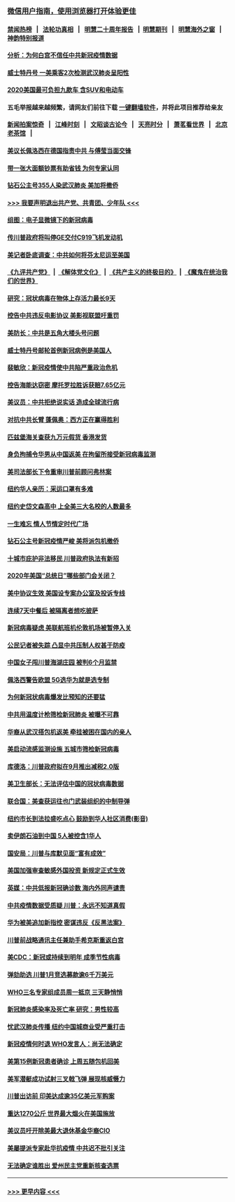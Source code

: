 ### [微信用户指南，使用浏览器打开体验更佳](https://github.com/gfw-breaker/banned-news1/blob/master/indexes/wechat-guide.md?t=0)
#### [禁闻热榜](热点新闻.md?t=0)  &nbsp;&nbsp;|&nbsp;&nbsp; [法轮功真相](https://github.com/gfw-breaker/truth/blob/master/README.md?t=0) &nbsp;&nbsp;|&nbsp;&nbsp; [明慧二十周年报告](https://github.com/gfw-breaker/mh-reports/blob/master/README.md?t=0) &nbsp;&nbsp;|&nbsp;&nbsp;[明慧期刊](https://github.com/gfw-breaker/mh-qikan) &nbsp;&nbsp;|&nbsp;&nbsp; [明慧海外之窗](https://github.com/gfw-breaker/mh-news/blob/master/README.md?t=0) &nbsp;&nbsp;|&nbsp;&nbsp; [神韵特别报道](https://github.com/gfw-breaker/mh-news/blob/master/shenyun.md?t=0)
#### [分析：为何白宫不信任中共新冠疫情数据](../pages/nsc412/n11872473.md?t=02162322) 
#### [威士特丹号 一美乘客2次检测武汉肺炎呈阳性](../pages/nsc412/n11873169.md?t=02162322) 
#### [2020美国最可负担九款车 含SUV和电动车](../pages/nsc412/n11860334.md?t=02162322) 
#### 五毛举报越来越频繁，请网友们前往下载 [一键翻墙软件](https://github.com/gfw-breaker/ssr-accounts)，并将此项目推荐给亲友
#### [新闻拍案惊奇](https://github.com/gfw-breaker/banned-news1/blob/master/pages/link4.md) &nbsp;&nbsp;|&nbsp;&nbsp; [江峰时刻](https://github.com/gfw-breaker/banned-news1/blob/master/pages/link4.md) &nbsp;&nbsp;|&nbsp;&nbsp; [文昭谈古论今](https://github.com/gfw-breaker/banned-news1/blob/master/pages/link4.md) &nbsp;&nbsp;|&nbsp;&nbsp; [天亮时分](https://github.com/gfw-breaker/banned-news1/blob/master/pages/link4.md) &nbsp;&nbsp;|&nbsp;&nbsp; [萧茗看世界](https://github.com/gfw-breaker/banned-news1/blob/master/pages/link4.md) &nbsp;&nbsp;|&nbsp;&nbsp; [北京老茶馆](https://github.com/gfw-breaker/banned-news1/blob/master/pages/link4.md) &nbsp;&nbsp;|&nbsp;&nbsp; 
#### [美议长佩洛西在德国指责中共 与傅莹当面交锋](../pages/nsc412/n11872375.md?t=02162322) 
#### [带一张大面额钞票有助省钱 为何专家认同](../pages/nsc412/n11870166.md?t=02162322) 
#### [钻石公主号355人染武汉肺炎 美加将撤侨](../pages/nsc412/n11872392.md?t=02162322) 
#### [>>> 我要声明退出共产党、共青团、少年队 <<<](https://github.com/begood0513/goodnews/blob/master/quit/letter.md) 
#### [组图：电子显微镜下的新冠病毒](../pages/nsc412/n11872057.md?t=02162322) 
#### [传川普政府将叫停GE交付C919飞机发动机](../pages/nsc412/n11871600.md?t=02162322) 
#### [美记者卧底调查：中共如何将芬太尼运至美国](../pages/nsc412/n11871821.md?t=02162322) 
#### [《九评共产党》](https://github.com/begood0513/9ping.md/blob/master/README.md) &nbsp;|&nbsp; [《解体党文化》](../../../../jtdwh.md/blob/master/README.md)  &nbsp;|&nbsp; [《共产主义的终极目的》](../../../../gczydzjmd.md/blob/master/README.md) &nbsp;|&nbsp; [《魔鬼在统治我们的世界》](../../../../mgztzwmdsj.md/blob/master/README.md) 
#### [研究：冠状病毒在物体上存活力最长9天](../pages/nsc412/n11871871.md?t=02162322) 
#### [控告中共违反电影协议 美影视联盟吁重罚](../pages/nsc412/n11871820.md?t=02162322) 
#### [美防长：中共是五角大楼头号问题](../pages/nsc412/n11871768.md?t=02162322) 
#### [威士特丹号邮轮首例新冠病例是美国人](../pages/nsc412/n11871731.md?t=02162322) 
#### [裴敏欣：新冠疫情使中共陷严重政治危机](../pages/nsc412/n11871514.md?t=02162322) 
#### [控告海能达窃密 摩托罗拉胜诉获赔7.65亿元](../pages/nsc412/n11871594.md?t=02162322) 
#### [美议员：中共拒绝说实话 造成全球流行病](../pages/nsc412/n11871582.md?t=02162322) 
#### [对抗中共长臂 蓬佩奥：西方正在赢得胜利](../pages/nsc412/n11871500.md?t=02162322) 
#### [匹兹堡海关查获九万元假货 香港发货](../pages/nsc412/n11870716.md?t=02162322) 
#### [身负拘捕令华男从中国返美  在拘留所接受新冠病毒监测](../pages/nsc412/n11870710.md?t=02162322) 
#### [美司法部长下令重审川普前顾问弗林案](../pages/nsc412/n11870258.md?t=02162322) 
#### [纽约华人亲历：采运口罩有多难](../pages/nsc412/n11870531.md?t=02162322) 
#### [纽约史岱文森高中  上全美三大名校的人数最多](../pages/nsc412/n11870557.md?t=02162322) 
#### [一生难忘 情人节情定时代广场](../pages/nsc412/n11870536.md?t=02162322) 
#### [钻石公主号新冠疫情严峻 美将派包机撤侨](../pages/nsc412/n11870505.md?t=02162322) 
#### [十城市庇护非法移民 川普政府执法有新招](../pages/nsc412/n11870410.md?t=02162322) 
#### [2020年美国“总统日”哪些部门会关闭？](../pages/nsc412/n11870148.md?t=02162322) 
#### [美中协议生效 美国设专案办公室及投诉专线](../pages/nsc412/n11870266.md?t=02162322) 
#### [连续7天中餐后 被隔离者想吃披萨](../pages/nsc412/n11870243.md?t=02162322) 
#### [新冠病毒疑虑 美联航班机伦敦机场被暂停入关](../pages/nsc412/n11870015.md?t=02162322) 
#### [公民记者被失踪 凸显中共压制人权甚于防疫](../pages/nsc412/n11870042.md?t=02162322) 
#### [中国女子闯川普海湖庄园 被判6个月监禁](../pages/nsc412/n11869919.md?t=02162322) 
#### [佩洛西警告欧盟 5G选华为就是选专制](../pages/nsc412/n11869898.md?t=02162322) 
#### [为何新冠状病毒爆发比预知的还要猛](../pages/nsc412/n11869828.md?t=02162322) 
#### [中共用温度计枪筛检新冠肺炎 被曝不可靠](../pages/nsc412/n11869707.md?t=02162322) 
#### [华裔从武汉搭包机返美 牵挂被困在国内的亲人](../pages/nsc412/n11869711.md?t=02162322) 
#### [美启动流感监测设施 五城市筛检新冠病毒](../pages/nsc412/n11869689.md?t=02162322) 
#### [库德洛：川普政府拟在9月推出减税2.0版](../pages/nsc412/n11869627.md?t=02162322) 
#### [美卫生部长：无法评估中国的冠状病毒数据](../pages/nsc412/n11869301.md?t=02162322) 
#### [联合国：美查获运往也门武装组织的中制导弹](../pages/nsc412/n11868677.md?t=02162322) 
#### [纽约市长到法拉盛吃点心  鼓励到华人社区消费(影音)](../pages/nsc412/n11868197.md?t=02162322) 
#### [卖伊朗石油到中国  5人被控含1华人](../pages/nsc412/n11867988.md?t=02162322) 
#### [国安局：川普与库默见面“富有成效”](../pages/nsc412/n11867976.md?t=02162322) 
#### [美国加强审查敏感外国投资 新规定正式生效](../pages/nsc412/n11868041.md?t=02162322) 
#### [英媒：中共低报新冠确诊数 海内外同声谴责](../pages/nsc412/n11867421.md?t=02162322) 
#### [中共疫情数据受质疑 川普：永远不知道真假](../pages/nsc412/n11867195.md?t=02162322) 
#### [华为被美追加新指控 密谋违反《反黑法案》](../pages/nsc412/n11867191.md?t=02162322) 
#### [川普前战略通讯主任兼助手希克斯重返白宫](../pages/nsc412/n11867104.md?t=02162322) 
#### [美CDC：新冠或持续到明年 成季节性病毒](../pages/nsc412/n11867279.md?t=02162322) 
#### [弹劾助选 川普1月竞选募款逾6千万美元](../pages/nsc412/n11866950.md?t=02162322) 
#### [WHO三名专家组成员周一抵京 三天静悄悄](../pages/nsc412/n11866947.md?t=02162322) 
#### [新冠肺炎感染率及死亡率 研究：男性较高](../pages/nsc412/n11866956.md?t=02162322) 
#### [忧武汉肺炎传播 纽约中国城商业受严重打击](../pages/nsc412/n11866902.md?t=02162322) 
#### [新冠疫情何时退 WHO发言人：尚无法确定](../pages/nsc412/n11866864.md?t=02162322) 
#### [美第15例新冠患者确诊 上周五随包机回美](../pages/nsc412/n11866852.md?t=02162322) 
#### [美军潜艇成功试射三叉戟飞弹 展现核威慑力](../pages/nsc412/n11866046.md?t=02162322) 
#### [川普出访前 印美达成逾35亿美元军购案](../pages/nsc412/n11865444.md?t=02162322) 
#### [重达1270公斤 世界最大烟火在美国施放](../pages/nsc412/n11865198.md?t=02162322) 
#### [美议员吁开除美最大退休基金华裔CIO](../pages/nsc412/n11865230.md?t=02162322) 
#### [美屡提派专家赴华抗疫情 中共迟不批引关注](../pages/nsc412/n11864719.md?t=02162322) 
#### [无法确定谁胜出 爱州民主党重新核查选票](../pages/nsc412/n11864830.md?t=02162322) 

----
#### [ >>> 更早内容 <<< ](../indexes/nsc412-earlier.md)
